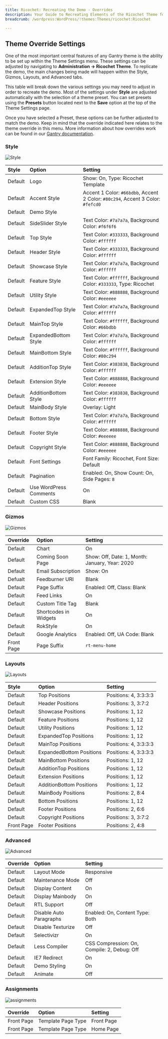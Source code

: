 ```yaml
---
title: Ricochet: Recreating the Demo - Overrides
description: Your Guide to Recreating Elements of the Ricochet Theme for WordPress
breadcrumb: /wordpress:WordPress/!themes:Themes/ricochet:Ricochet

---
```


Theme Override Settings
-----

One of the most important central features of any Gantry theme is the ability to be set up within the Theme Settings menu. These settings can be adjusted by navigating to **Administration -> Ricochet Theme**. To replicate the demo, the main changes being made will happen within the Style, Gizmos, Layouts, and Advanced tabs.

This table will break down the various settings you may need to adjust in order to recreate the demo. Most of the settings under **Style** are adjusted automatically with the selection of a theme preset. You can set presets using the **Presets** button located next to the **Save** option at the top of the Theme Settings page.

Once you have selected a Preset, these options can be further adjusted to match the demo. Keep in mind that the override indicated here relates to the theme override in this menu. More information about how overrides work can be found in our [Gantry documentation](http://docs.gantry.org/gantry4/configure).

### Style

![Style](assets/setstyle.jpeg)

| Style      | Option                 | Setting                                                                           |
| :--------- | :--------------------- | :-------------------------------------------------------------------------------- |
| Default    | Logo                   | Show: On, Type: Ricochet Template                                                 |
| Default    | Accent Style           | Accent 1 Color: `#66bdbb`, Accent 2 Color: `#80c294`, Accent 3 Color: `#fefcd0`   |
| Default    | Demo Style             |                                                                                   |
| Default    | SideSlider Style       | Text Color: `#7a7a7a`, Background Color: `#f6f6f6`                                |
| Default    | Top Style              | Text Color: `#333333`, Background Color: `#ffffff`                                |
| Default    | Header Style           | Text Color: `#333333`, Background Color: `#ffffff`                                |
| Default    | Showcase Style         | Text Color: `#7a7a7a`, Background Color: `#ffffff`                                |
| Default    | Feature Style          | Text Color: `#ffffff`, Background Color: `#333333`, Type: Ricochet                |
| Default    | Utility Style          | Text Color: `#888888`, Background Color: `#eeeeee`                                |
| Default    | ExpandedTop Style      | Text Color: `#7a7a7a`, Background Color: `#ffffff`                                |
| Default    | MainTop Style          | Text Color: `#ffffff`, Background Color: `#66bdbb`                                |
| Default    | ExpandedBottom Style   | Text Color: `#7a7a7a`, Background Color: `#ffffff`                                |
| Default    | MainBottom Style       | Text Color: `#ffffff`, Background Color: `#80c294`                                |
| Default    | AdditionTop Style      | Text Color: `#383838`, Background Color: `#ffffff`                                |
| Default    | Extension Style        | Text Color: `#888888`, Background Color: `#eeeeee`                                |
| Default    | AdditionBottom Style   | Text Color: `#383838`, Background Color: `#ffffff`                                |
| Default    | MainBody Style         | Overlay: Light                                                                    |
| Default    | Bottom Style           | Text Color: `#7a7a7a`, Background Color: `#ffffff`                                |
| Default    | Footer Style           | Text Color: `#888888`, Background Color: `#eeeeee`                                |
| Default    | Copyright Style        | Text Color: `#888888`, Background Color: `#eeeeee`                                |
| Default    | Font Settings          | Font Family: Ricochet, Font Size: Default                                         |
| Default    | Pagination             | Enabled: On, Show Count: On, Side Pages: `8`                                      |
| Default    | Use WordPress Comments | On                                                                                |
| Default    | Custom CSS             | Blank                                                                             |

### Gizmos

![Gizmos](assets/setgizmos.jpeg)

| Override    | Option                | Setting                                        |
| :---------- | :----------           | :----------                                    |
| Default     | Chart                 | On                                             |
| Default     | Coming Soon Page      | Show: Off, Date: 1, Month: January, Year: 2020 |
| Default     | Email Subscription    | Show: On                                       |
| Defualt     | Feedburner URI        | Blank                                          |
| Default     | Page Suffix           | Enabled: Off, Class: Blank                     |
| Default     | Feed Links            | On                                             |
| Default     | Custom Title Tag      | Blank                                          |
| Default     | Shortcodes in Widgets | On                                             |
| Default     | RokStyle              | On                                             |
| Default     | Google Analytics      | Enabled: Off, UA Code: Blank                   |
| Front Page  | Page Suffix           | `rt-menu-home`                                 |

### Layouts

![Layouts](assets/setlayouts.jpeg)

| Style      | Option                   | Setting               |
| :------    | :----------------------- | :-------------------- |
| Default    | Top Positions            | Positions: 4, 3:3:3:3 |
| Default    | Header Positions         | Positions: 3, 3:7:2   |
| Default    | Showcase Positions       | Positions: 1, 12      |
| Default    | Feature Positions        | Positions: 1, 12      |
| Default    | Utility Positions        | Positions: 1, 12      |
| Default    | ExpandedTop Positions    | Positions: 1, 12      |
| Default    | MainTop Positions        | Positions: 4, 3:3:3:3 |
| Default    | ExpandedBottom Positions | Positions: 4, 3:3:3:3 |
| Default    | MainBottom Positions     | Positions: 1, 12      |
| Default    | AdditionTop Positions    | Positions: 1, 12      |
| Default    | Extension Positions      | Positions: 1, 12      |
| Default    | AdditionBottom Positions | Positions: 1, 12      |
| Default    | MainBody Positions       | Positions: 2, 8:4     |
| Default    | Bottom Positions         | Positions: 1, 12      |
| Default    | Footer Positions         | Positions: 2, 6:6     |
| Default    | Copyright Positions      | Positions: 3, 3:7:2   |
| Front Page | Footer Positions         | Positions: 2, 4:8     |

### Advanced

![Advanced](assets/setadvanced.jpeg)

| Override    | Option                  | Setting                                     |
| :---------- | :----------             | :----------                                 |
| Default     | Layout Mode             | Responsive                                  |
| Default     | Maintenance Mode        | Off                                         |
| Default     | Display Content         | On                                          |
| Default     | Display Mainbody        | On                                          |
| Default     | RTL Support             | Off                                         |
| Default     | Disable Auto Paragraphs | Enabled: On, Content Type: Both             |
| Default     | Disable Texturize       | Off                                         |
| Default     | Selectivizr             | On                                          |
| Default     | Less Compiler           | CSS Compression: On, Compile: 2, Debug: Off |
| Default     | IE7 Redirect            | On                                          |
| Default     | Demo Styling            | On                                          |
| Default     | Animate                 | Off                                         |

### Assignments

![assignments](assets/setassignments.jpeg)

| Override    | Option             | Setting     |
| :---------- | :----------        | :---------- |
| Front Page  | Template Page Type | Front Page  |
| Front Page  | Template Page Type | Home Page   |

[demo]: assets/ricochet2.jpeg
[menu]: ../../start/menu.md
[override]: 
[advanced]: 
[layouts]: assets/setlayouts.jpeg
[gizmos]: assets/setgizmos.jpeg
[assignments]: assets/setassignments.jpeg
[style]: assets/setstyle.jpeg
